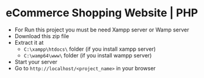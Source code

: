 # eCommerce Shopping Website | PHP
- For Run this project you must be need Xampp server or Wamp server
- Download this zip file
- Extract it at
  - `C:\xampp\htdocs\` folder (if you install xampp server)
  - `C:\wamp64\www\` folder (if you install wampp server)
- Start your server
- Go to `http://localhost/<project_name>` in your browser


